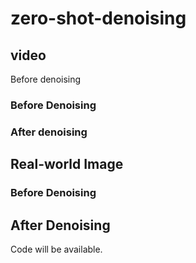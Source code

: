# zero-shot-denoising

## video
Before denoising
### Before Denoising


### After denoising

## Real-world Image
### Before Denoising



## After Denoising


Code will be available.
